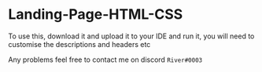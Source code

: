 # Landing-Page-HTML-CSS

To use this, download it and upload it to your IDE and run it, you will need to customise the descriptions and headers etc

Any problems feel free to contact me on discord `River#0003`
